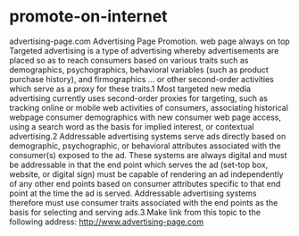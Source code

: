 promote-on-internet
===================

advertising-page.com Advertising Page Promotion. web page always on top Targeted advertising is a type of advertising whereby advertisements are placed so as to reach consumers based on various traits such as demographics, psychographics, behavioral variables (such as product purchase history), and firmographics ... or other second-order activities which serve as a proxy for these traits.1 Most targeted new media advertising currently uses second-order proxies for targeting, such as tracking online or mobile web activities of consumers, associating historical webpage consumer demographics with new consumer web page access, using a search word as the basis for implied interest, or contextual advertising.2 Addressable advertising systems serve ads directly based on demographic, psychographic, or behavioral attributes associated with the consumer(s) exposed to the ad. These systems are always digital and must be addressable in that the end point which serves the ad (set-top box, website, or digital sign) must be capable of rendering an ad independently of any other end points based on consumer attributes specific to that end point at the time the ad is served. Addressable advertising systems therefore must use consumer traits associated with the end points as the basis for selecting and serving ads.3.Make link from this topic to the following address: http://www.advertising-page.com
